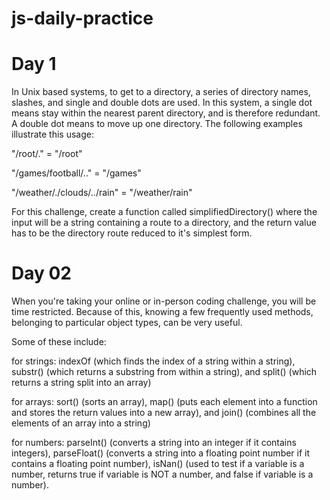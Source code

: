 # js-daily-practice

# Day 1

In Unix based systems, to get to a directory, a series of directory names, slashes, and single and 
double dots are used. In this system, a single dot means stay within the nearest parent directory, 
and is therefore redundant. A double dot means to move up one directory. The following examples 
illustrate this usage:

"/root/." = "/root"

"/games/football/.." = "/games"

"/weather/./clouds/../rain" = "/weather/rain"

For this challenge, create a function called simplifiedDirectory() where the input will be a string 
containing a route to a directory, and the return value has to be the directory route reduced to it's 
simplest form.

# Day 02

When you're taking your online or in-person coding challenge, you will be time restricted. Because of this, knowing a few frequently used methods, belonging to particular object types, can be very useful.

Some of these include:

for strings: indexOf (which finds the index of a string within a string), substr() (which returns a substring from within a string), and split() (which returns a string split into an array)

for arrays: sort() (sorts an array), map() (puts each element into a function and stores the return values into a new array), and join() (combines all the elements of an array into a string)

for numbers: parseInt() (converts a string into an integer if it contains integers), parseFloat() (converts a string into a floating point number if it contains a floating point number), isNan() (used to test if a variable is a number, returns true if variable is NOT a number, and false if variable is a number).
